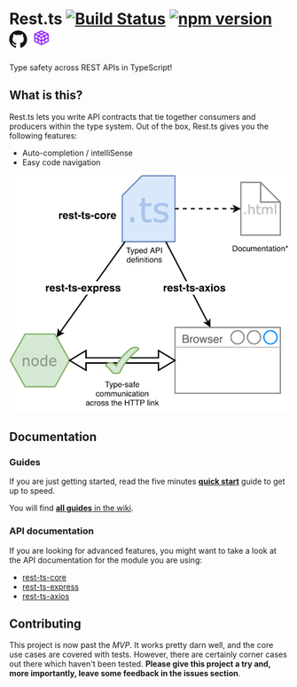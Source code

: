 # <a name="readme"></a> Rest.ts [![Build Status](https://travis-ci.org/hmil/rest.ts.svg?branch=master)](https://travis-ci.org/hmil/rest.ts) [![npm version](https://badge.fury.io/js/rest-ts-core.svg)](https://www.npmjs.com/package/rest-ts-core) [![github home](./resources/GitHub-Mark-32px.png)](https://github.com/hmil/rest.ts#readme) [![documentation](./resources/doc.png)](http://code.hmil.fr/rest.ts/index.html)

Type safety across REST APIs in TypeScript!

## <a name="intro"></a> What is this?

Rest.ts lets you write API contracts that tie together consumers and producers within the type system. Out of the box, Rest.ts gives you the following features:
- Auto-completion / intelliSense
- Easy code navigation

[![Overview](./resources/elevator-pitch.png)](http://code.hmil.fr/rest.ts/resources/elevator-pitch.png)

## <a name="documentation"></a> Documentation

### Guides

If you are just getting started, read the five minutes [**quick start**](https://github.com/hmil/rest.ts/wiki/Quick-Start) guide to get up to speed.

You will find [**all guides** in the wiki](https://github.com/hmil/rest.ts/wiki).

### API documentation

If you are looking for advanced features, you might want to take a look at the API documentation for the module you are using:

- [rest-ts-core](http://code.hmil.fr/rest.ts/modules/rest_ts_core.html)
- [rest-ts-express](http://code.hmil.fr/rest.ts/modules/rest_ts_express.html)
- [rest-ts-axios](http://code.hmil.fr/rest.ts/modules/rest_ts_axios.html)

## Contributing

This project is now past the _MVP_. It works pretty darn well, and the core use cases are covered with tests. However, there are certainly corner cases out there which haven't been tested. **Please give this project a try and, more importantly, leave some feedback in the issues section**.
